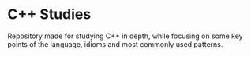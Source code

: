 # C++ Studies
Repository made for studying C++ in depth, while focusing on some key points of the language, idioms and most commonly used patterns.
